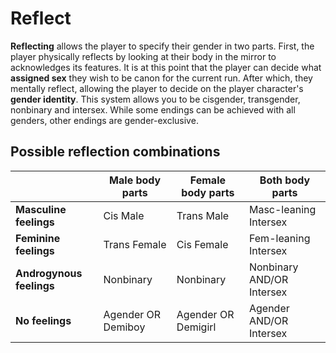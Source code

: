 

# Reflect
**Reflecting** allows the player to specify their gender in two parts. First, the player physically reflects by looking at their body in the mirror to acknowledges its features. It is at this point that the player can decide what **assigned sex** they wish to be canon for the current run. After which, they mentally reflect, allowing the player to decide on the player character's **gender identity**. This system allows you to be cisgender, transgender, nonbinary and intersex. While some endings can be achieved with all genders, other endings are gender-exclusive.

## Possible reflection combinations

|                          | **Male body parts** | **Female body parts** | **Both body parts**        |
|--------------------------|---------------------|-----------------------|----------------------------|
| **Masculine feelings**   | Cis Male            | Trans Male            | Masc-leaning Intersex      |
| **Feminine feelings**    | Trans Female        | Cis Female            | Fem-leaning Intersex       |
| **Androgynous feelings** | Nonbinary           | Nonbinary             | Nonbinary AND/OR Intersex  |
| **No feelings**          | Agender OR Demiboy  | Agender OR Demigirl   | Agender AND/OR Intersex    |
